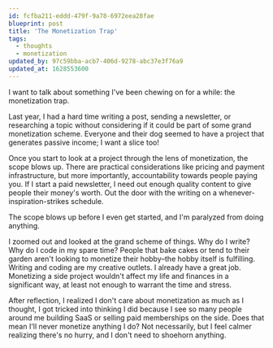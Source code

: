 ```yaml
---
id: fcfba211-eddd-479f-9a78-6972eea28fae
blueprint: post
title: 'The Monetization Trap'
tags:
  - thoughts
  - monetization
updated_by: 97c59bba-acb7-406d-9278-abc37e3f76a9
updated_at: 1628553600
---
```

I  want to talk about something I've been chewing on for a while: the monetization trap.

<!--more-->

Last year, I had a hard time writing a post, sending a newsletter, or researching a topic without considering if it could be part of some grand monetization scheme. Everyone and their dog seemed to have a project that generates passive income; I want a slice too!

Once you start to look at a project through the lens of monetization, the scope blows up. There are practical considerations like pricing and payment infrastructure, but more importantly, accountability towards people paying you. If I start a paid newsletter, I need out enough quality content to give people their money's worth. Out the door with the writing on a whenever-inspiration-strikes schedule.

The scope blows up before I even get started, and I'm paralyzed from doing anything.

I zoomed out and looked at the grand scheme of things. Why do I write? Why do I code in my spare time? People that bake cakes or tend to their garden aren't looking to monetize their hobby–the hobby itself is fulfilling. Writing and coding are my creative outlets. I already have a great job. Monetizing a side project wouldn't affect my life and finances in a significant way, at least not enough to warrant the time and stress.

After reflection, I realized I don't care about monetization as much as I thought, I got tricked into thinking I did because I see so many people around me building SaaS or selling paid memberships on the side. Does that mean I'll never monetize anything I do? Not necessarily, but I feel calmer realizing there's no hurry, and I don't need to shoehorn anything.